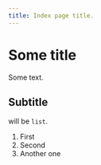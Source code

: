 ```yaml
---
title: Index page title.
---
```


# Some title #

Some text.

## Subtitle ##

will be `list`.

1. First
2. Second
3. Another one